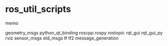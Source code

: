 # ros_util_scripts

memo

geometry_msgs python_qt_binding roscpp rospy rostopic rqt_gui rqt_gui_py rviz sensor_msgs std_msgs tf tf2 message_generation



